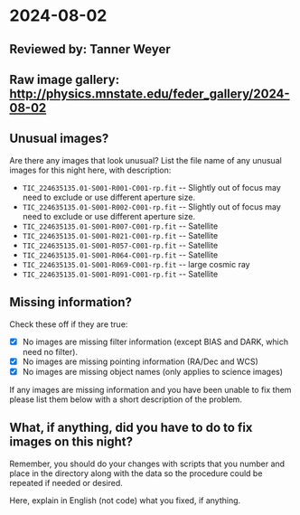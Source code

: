 # 2024-08-02

## Reviewed by:   Tanner Weyer

## Raw image gallery: http://physics.mnstate.edu/feder_gallery/2024-08-02

## Unusual images?

Are there any images that look unusual? List the file name of any unusual images for this night here, with description:

- `TIC_224635135.01-S001-R001-C001-rp.fit` -- Slightly out of focus may need to exclude or use different aperture size.
- `TIC_224635135.01-S001-R002-C001-rp.fit` -- Slightly out of focus may need to exclude or use different aperture size.
- `TIC_224635135.01-S001-R007-C001-rp.fit` -- Satellite
- `TIC_224635135.01-S001-R021-C001-rp.fit` -- Satellite
- `TIC_224635135.01-S001-R057-C001-rp.fit` -- Satellite
- `TIC_224635135.01-S001-R064-C001-rp.fit` -- Satellite
- `TIC_224635135.01-S001-R069-C001-rp.fit` -- large cosmic ray
- `TIC_224635135.01-S001-R091-C001-rp.fit` -- Satellite

## Missing information?

Check these off if they are true:

- [x] No images are missing filter information (except BIAS and DARK, which need no filter).
- [x] No images are missing pointing information (RA/Dec and WCS)
- [x] No images are missing object names (only applies to science images)

If any images are missing information and you have been unable to fix them please list
them below with a short description of the problem. 

## What, if anything, did you have to do to fix images on this night?

Remember, you should do your changes with scripts that you number and place in the
directory along with the data so the procedure could be repeated if needed or
desired.

Here, explain in English (not code) what you fixed, if anything.
